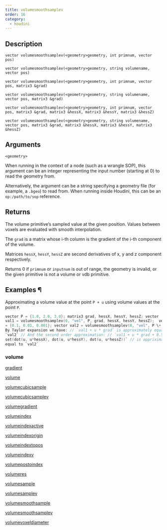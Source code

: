 ```yaml
---
title: volumesmoothsamplev
order: 16
category:
  - houdini
---
```


## Description

`vector volumesmoothsamplev(<geometry>geometry, int primnum, vector pos)`

`vector volumesmoothsamplev(<geometry>geometry, string volumename, vector pos)`

`vector volumesmoothsamplev(<geometry>geometry, int primnum, vector pos, matrix3 &grad)`

`vector volumesmoothsamplev(<geometry>geometry, string volumename, vector pos, matrix3 &grad)`

`vector volumesmoothsamplev(<geometry>geometry, int primnum, vector pos, matrix3 &grad, matrix3 &hessX, matrix3 &hessY, matrix3 &hessZ)`

`vector volumesmoothsamplev(<geometry>geometry, string volumename, vector pos, matrix3 &grad, matrix3 &hessX, matrix3 &hessY, matrix3 &hessZ)`

## Arguments

`<geometry>`

When running in the context of a node (such as a wrangle SOP), this argument
can be an integer representing the input number (starting at 0) to read the
geometry from.

Alternatively, the argument can be a string specifying a geometry file (for
example, a `.bgeo`) to read from. When running inside Houdini, this can be an
`op:/path/to/sop` reference.

## Returns

The volume primitive’s sampled value at the given position. Values between
voxels are evaluated with smooth interpolation.

The `grad` is a matrix whose i-th column is the gradient of the i-th component
of the volume.

Matrices `hessX`, `hessY`, `hessZ` are second derivatives of x, y and z
component respectively.

Returns 0 if `primnum` or `inputnum` is out of range, the geometry is invalid,
or the given primitive is not a volume or vdb primitive.

## Examples ¶

Approximating a volume value at the point `P + u` using volume values at the
point `P`.

```c
vector P = {1.0, 2.0, 3.0}; matrix3 grad, hessX, hessY, hessZ; vector
val1 = volumesmoothsamplev(0, "vel", P, grad, hessX, hessY, hessZ);  vector u
= {0.1, 0.01, 0.001}; vector val2 = volumesmoothsamplev(0, "vel", P \+ u);  //
By Taylor expansion we have: // `val1 + u * grad` is approximately equal to
`val2` // And the second order approximation: // `val1 + u * grad + 0.5 *
set(dot(u, u*hessX), dot(u, u*hessY), dot(u, u*hessZ))` // is appriximately
equal to `val2`
```

### volume

[gradient](gradient.html)

[volume](volume.html)

[volumecubicsample](volumecubicsample.html)

[volumecubicsamplev](volumecubicsamplev.html)

[volumegradient](volumegradient.html)

[volumeindex](volumeindex.html)

[volumeindexactive](volumeindexactive.html)

[volumeindexorigin](volumeindexorigin.html)

[volumeindextopos](volumeindextopos.html)

[volumeindexv](volumeindexv.html)

[volumepostoindex](volumepostoindex.html)

[volumeres](volumeres.html)

[volumesample](volumesample.html)

[volumesamplev](volumesamplev.html)

[volumesmoothsample](volumesmoothsample.html)

[volumesmoothsamplev](volumesmoothsamplev.html)

[volumevoxeldiameter](volumevoxeldiameter.html)
